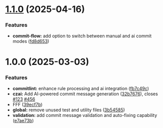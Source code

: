 # [1.1.0](https://github.com/ElsiKora/Commitizen-Plugin-Commitlint-AI/compare/v1.0.0...v1.1.0) (2025-04-16)


### Features

* **commit-flow:** add option to switch between manual and ai commit modes ([fd8d653](https://github.com/ElsiKora/Commitizen-Plugin-Commitlint-AI/commit/fd8d653f9f8933dcddcb9305b43759519067c70d))

# 1.0.0 (2025-03-03)


### Features

* **commitlint:** enhance rule processing and ai integration ([fb7c49c](https://github.com/ElsiKora/Commitizen-Plugin-Commitlint-AI/commit/fb7c49c038a9d691c6a46fe5eb96dca7f5ca806c))
* **czai:** Add AI-powered commit message generation ([32b7676](https://github.com/ElsiKora/Commitizen-Plugin-Commitlint-AI/commit/32b7676de2b4817f9b25a61ae738ac2d4ea57b2f)), closes [#123](https://github.com/ElsiKora/Commitizen-Plugin-Commitlint-AI/issues/123) [#456](https://github.com/ElsiKora/Commitizen-Plugin-Commitlint-AI/issues/456)
* FFF ([39ecf7b](https://github.com/ElsiKora/Commitizen-Plugin-Commitlint-AI/commit/39ecf7b20c76b0d8294b878d283de51daa7be3a5))
* **global:** remove unused test and utility files ([3b54585](https://github.com/ElsiKora/Commitizen-Plugin-Commitlint-AI/commit/3b545851718b636e8d7719e03f28ec172a7c5cff))
* **validation:** add commit message validation and auto-fixing capability ([e7ae73b](https://github.com/ElsiKora/Commitizen-Plugin-Commitlint-AI/commit/e7ae73b7a4bb147b126f8b63e08855c408860489))

